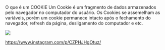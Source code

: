  O que é um COOKIE
    Um Cookie é um fragmento de dados armazenados pelo navegador no computador do usuário. Os Cookies se assemelham as variáveis, porém um cookie permanece intacto após o fechamento do navegador, refresh da página, desligamento do computador e etc.

<img src=".assets/">



https://www.instagram.com/p/CZPHJHgOtuz/